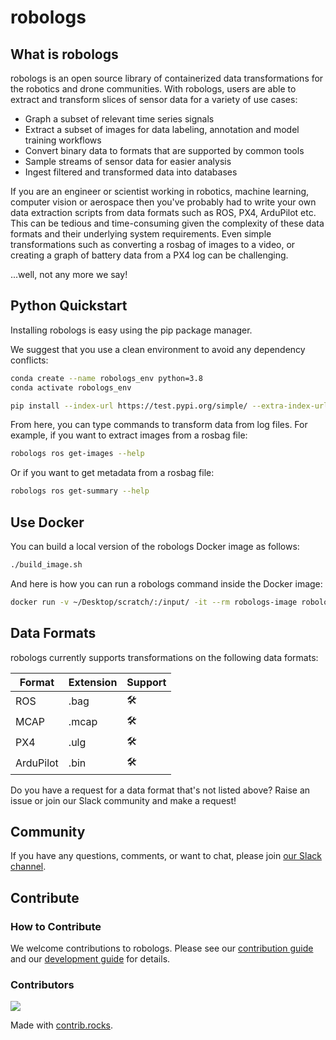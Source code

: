 # robologs

## What is robologs

robologs is an open source library of containerized data transformations for the robotics and drone communities. With robologs, users are able to extract and transform slices of sensor data for a variety of use cases:

- Graph a subset of relevant time series signals
- Extract a subset of images for data labeling, annotation and model training workflows
- Convert binary data to formats that are supported by common tools
- Sample streams of sensor data for easier analysis
- Ingest filtered and transformed data into databases

If you are an engineer or scientist working in robotics, machine learning, computer vision or aerospace then you've probably had to write your own data extraction scripts from data formats such as ROS, PX4, ArduPilot etc. This can be tedious and time-consuming given the complexity of these data formats and their underlying system requirements. Even simple transformations such as converting a rosbag of images to a video, or creating a graph of battery data from a PX4 log can be challenging.

...well, not any more we say! 

## Python Quickstart<a name="python-quickstart" />

Installing robologs is easy using the pip package manager.

We suggest that you use a clean environment to avoid any dependency conflicts:
```bash
conda create --name robologs_env python=3.8
conda activate robologs_env
```

```bash
pip install --index-url https://test.pypi.org/simple/ --extra-index-url https://pypi.org/simple robologs
```

From here, you can type commands to transform data from log files. For example, if you want to extract images from a rosbag file:

```bash
robologs ros get-images --help
```

Or if you want to get metadata from a rosbag file:
```bash
robologs ros get-summary --help
```

## Use Docker 
You can build a local version of the robologs Docker image as follows:
```bash
./build_image.sh
```

And here is how you can run a robologs command inside the Docker image:
```bash
docker run -v ~/Desktop/scratch/:/input/ -it --rm robologs-image robologs ros get-videos -i /input/some_rosbag.bag -o /input/ --naming rosbag_timestamp --format jpg --save-images
```


## Data Formats<a name="data-formats" />

robologs currently supports transformations on the following data formats:

| Format            | Extension | Support
| ----------------  | --------  | --------
| ROS               | .bag      | 🛠
| MCAP              | .mcap     | 🛠 
| PX4               | .ulg      | 🛠 
| ArduPilot         | .bin      | 🛠 

Do you have a request for a data format that's not listed above? Raise an issue or join our Slack community and make a request!

## Community

If you have any questions, comments, or want to chat, please join [our Slack channel](#).

## Contribute 
### How to Contribute

We welcome contributions to robologs. Please see our [contribution guide](#) and our [development guide](#) for details.

### Contributors

<a href="https://github.com/roboto-dev/robologs/graphs/contributors">
  <img src="https://contrib.rocks/image?repo=roboto-dev/robologs" />
</a>

Made with [contrib.rocks](https://contrib.rocks).
